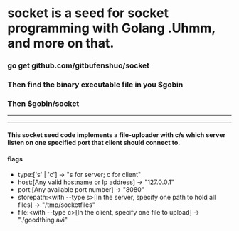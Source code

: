 # socket is a seed for socket programming with Golang .Uhmm, and more on that.

### go get github.com/gitbufenshuo/socket
### Then find the binary executable file in you $gobin
### Then $gobin/socket

---
---

#### This socket seed code implements a file-uploader with c/s which server listen on one specified port that client should connect to. 
#### flags
- type:['s' | 'c'] -> "s for server; c for client"
- host:[Any valid hostname or Ip address] -> "127.0.0.1"
- port:[Any available port number] -> "8080"
- storepath:<with --type s>[In the server, specify one path to hold all files] -> "/tmp/socketfiles"
- file:<with --type c>[In the client, specify one file to upload] -> "./goodthing.avi"
